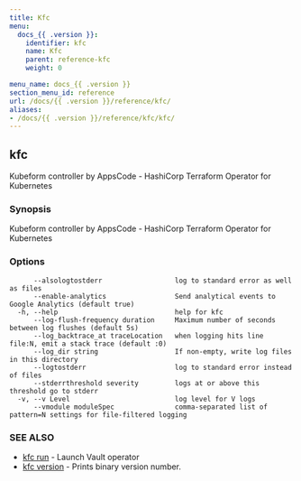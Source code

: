 ```yaml
---
title: Kfc
menu:
  docs_{{ .version }}:
    identifier: kfc
    name: Kfc
    parent: reference-kfc
    weight: 0

menu_name: docs_{{ .version }}
section_menu_id: reference
url: /docs/{{ .version }}/reference/kfc/
aliases:
- /docs/{{ .version }}/reference/kfc/kfc/
---
```

## kfc

Kubeform controller by AppsCode - HashiCorp Terraform Operator for Kubernetes

### Synopsis

Kubeform controller by AppsCode - HashiCorp Terraform Operator for Kubernetes

### Options

```
      --alsologtostderr                  log to standard error as well as files
      --enable-analytics                 Send analytical events to Google Analytics (default true)
  -h, --help                             help for kfc
      --log-flush-frequency duration     Maximum number of seconds between log flushes (default 5s)
      --log_backtrace_at traceLocation   when logging hits line file:N, emit a stack trace (default :0)
      --log_dir string                   If non-empty, write log files in this directory
      --logtostderr                      log to standard error instead of files
      --stderrthreshold severity         logs at or above this threshold go to stderr
  -v, --v Level                          log level for V logs
      --vmodule moduleSpec               comma-separated list of pattern=N settings for file-filtered logging
```

### SEE ALSO

* [kfc run](/docs/reference/kfc/kfc_run.md)	 - Launch Vault operator
* [kfc version](/docs/reference/kfc/kfc_version.md)	 - Prints binary version number.

